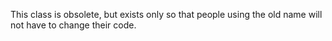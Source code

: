 This class is obsolete, but exists only so that people using the old name will not have to change their code.